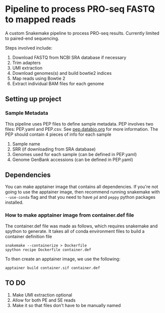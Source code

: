 # Pipeline to process PRO-seq FASTQ to mapped reads
A custom Snakemake pipeline to process PRO-seq results. Currently limited to paired-end sequencing. 

Steps involved include:
1. Download FASTQ from NCBI SRA database if necessary
2. Trim adapters
3. UMI extraction 
4. Download genomes(s) and build bowtie2 indices
5. Map reads using Bowtie 2
6. Extract individual BAM files for each genome 

## Setting up project

### Sample Metadata
This pipeline uses PEP files to define sample metadata. PEP involves two files: PEP.yaml and PEP.csv. See [pep.databio.org](https://pep.databio.org/) for more information. The PEP should contain 4 pieces of info for each sample 

1. Sample name
2. SRR (if downloading from SRA database)
3. Genomes used for each sample (can be defined in PEP.yaml)
4. Genome GenBank accessions (can be defined in PEP.yaml)
 
## Dependencies
You can make apptainer image that contains all dependencies. If you're not going to use the apptainer image, then recommend running snakemake with `--use-conda` flag and that you need to have `pd` and `peppy` python packages installed. 

### How to make apptainer image from container.def file
The container.def file was made as follows, which requires snakemake and spython to generate. It takes all of conda environment files to build a container definition file

```
snakemake --containerize > Dockerfile
spython recipe Dockerfile container.def 
```

To then create an apptainer image, we use the following: 

```
apptainer build container.sif container.def 
```

## TO DO
1. Make UMI extraction optional
2. Allow for both PE and SE reads
3. Make it so that files don't have to be manually named